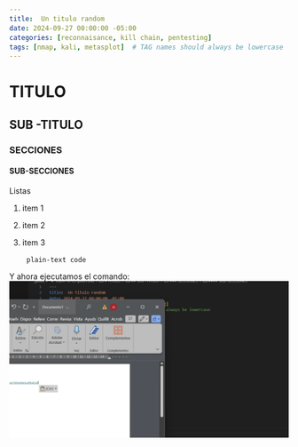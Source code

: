 ```yaml
---
title:  Un titulo random
date: 2024-09-27 00:00:00 -05:00
categories: [reconnaisance, kill chain, pentesting]
tags: [nmap, kali, metasplot]  # TAG names should always be lowercase
---
```


# TITULO

## SUB -TITULO

### SECCIONES

#### SUB-SECCIONES


Listas

1. item 1
2. item 2
3. item 3

        plain-text code

Y ahora ejecutamos el comando:
![fIGURE1](/assets/images/fIGURE1.png)


